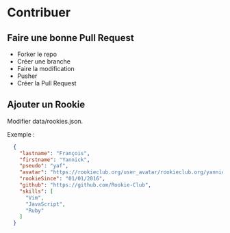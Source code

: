 # Contribuer

## Faire une bonne Pull Request

* Forker le repo
* Créer une branche
* Faire la modification
* Pusher
* Créer la Pull Request

## Ajouter un Rookie

Modifier data/rookies.json.

Exemple :

```json
  {
    "lastname": "François",
    "firstname": "Yannick",
    "pseudo": "yaf",
    "avatar": "https://rookieclub.org/user_avatar/rookieclub.org/yannick/120/3_1.png",
    "rookieSince": "01/01/2016",
    "github": "https://github.com/Rookie-Club",
    "skills": [
      "Vim",
      "JavaScript",
      "Ruby"
    ]
  }
```
